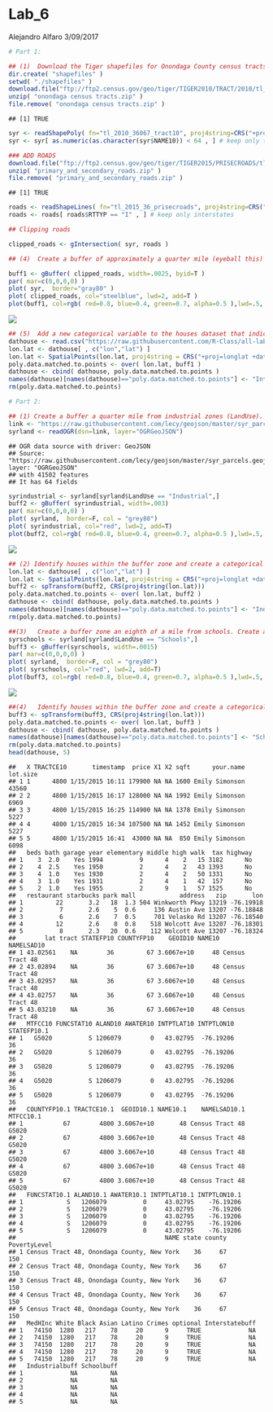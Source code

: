 Lab\_6
================
Alejandro Alfaro
3/09/2017

``` r
# Part 1:

## (1)  Download the Tiger shapefiles for Onondaga County census tracts and primary and secondary roads (see attached). Plot both together, highlighting interstates.
dir.create( "shapefiles" )
setwd( "./shapefiles" )
download.file("ftp://ftp2.census.gov/geo/tiger/TIGER2010/TRACT/2010/tl_2010_36067_tract10.zip", "onondaga census tracts.zip" )
unzip( "onondaga census tracts.zip" )
file.remove( "onondaga census tracts.zip" )
```

    ## [1] TRUE

``` r
syr <- readShapePoly( fn="tl_2010_36067_tract10", proj4string=CRS("+proj=longlat +datum=WGS84") )
syr <- syr[ as.numeric(as.character(syr$NAME10)) < 64 , ] # keep only tracts in the city

### ADD ROADS
download.file("ftp://ftp2.census.gov/geo/tiger/TIGER2015/PRISECROADS/tl_2015_36_prisecroads.zip", "primary_and_secondary_roads.zip" )
unzip( "primary_and_secondary_roads.zip" )
file.remove( "primary_and_secondary_roads.zip" )
```

    ## [1] TRUE

``` r
roads <- readShapeLines( fn="tl_2015_36_prisecroads", proj4string=CRS("+proj=longlat +datum=WGS84") )
roads <- roads[ roads$RTTYP == "I" , ] # keep only interstates

## Clipping roads

clipped_roads <- gIntersection( syr, roads )

## (4)  Create a buffer of approximately a quarter mile (eyeball this) from the interstate, and identify all houses that fall within this zone.

buff1 <- gBuffer( clipped_roads, width=.0025, byid=T )
par( mar=c(0,0,0,0) )
plot( syr,  border="gray80" )
plot( clipped_roads, col="steelblue", lwd=2, add=T )
plot(buff1, col=rgb( red=0.8, blue=0.4, green=0.7, alpha=0.5 ),lwd=.5, add=T)
```

![](Lab_6_files/figure-markdown_github/unnamed-chunk-1-1.png)

``` r
## (5)  Add a new categorical variable to the houses dataset that indicates whether it falls within the buffer zone or not. 
dathouse <- read.csv("https://raw.githubusercontent.com/R-Class/all-labs-ddmii-aalfaroa/master/Lab5/HousingData_All.csv")
lon.lat <- dathouse[ , c("lon","lat") ]
lon.lat <- SpatialPoints(lon.lat, proj4string = CRS("+proj=longlat +datum=WGS84") )
poly.data.matched.to.points <- over( lon.lat, buff1 )
dathouse <- cbind( dathouse, poly.data.matched.to.points )
names(dathouse)[names(dathouse)=="poly.data.matched.to.points"] <- "Interstatebuff"
rm(poly.data.matched.to.points)

# Part 2:

## (1) Create a buffer a quarter mile from industrial zones (LandUse).  Create a plot to highlight your buffer zone.
link <- "https://raw.githubusercontent.com/lecy/geojson/master/syr_parcels.geojson"
syrland <- readOGR(dsn=link, layer="OGRGeoJSON")
```

    ## OGR data source with driver: GeoJSON 
    ## Source: "https://raw.githubusercontent.com/lecy/geojson/master/syr_parcels.geojson", layer: "OGRGeoJSON"
    ## with 41502 features
    ## It has 64 fields

``` r
syrindustrial <- syrland[syrland$LandUse == "Industrial",]
buff2 <- gBuffer( syrindustrial, width=.003)
par( mar=c(0,0,0,0) )
plot( syrland,  border=F, col = "grey80")
plot( syrindustrial, col="red", lwd=2, add=T)
plot(buff2, col=rgb( red=0.8, blue=0.4, green=0.7, alpha=0.5 ),lwd=.5, add=T)
```

![](Lab_6_files/figure-markdown_github/unnamed-chunk-1-2.png)

``` r
## (2) Identify houses within the buffer zone and create a categorical variable in the dataset indicating proximity to industrial zones.
lon.lat <- dathouse[ , c("lon","lat") ]
lon.lat <- SpatialPoints(lon.lat, proj4string = CRS("+proj=longlat +datum=WGS84 +ellps=WGS84 +towgs84=0,0,0 ") )
buff2 <- spTransform(buff2, CRS(proj4string(lon.lat)))
poly.data.matched.to.points <- over( lon.lat, buff2 )
dathouse <- cbind( dathouse, poly.data.matched.to.points )
names(dathouse)[names(dathouse)=="poly.data.matched.to.points"] <- "Industrialbuff"
rm(poly.data.matched.to.points)

##(3)   Create a buffer zone an eighth of a mile from schools. Create a plot go highlight these buffer zones.
syrschools <- syrland[syrland$LandUse == "Schools",]
buff3 <- gBuffer(syrschools, width=.0015)
par( mar=c(0,0,0,0) )
plot( syrland,  border=F, col = "grey80")
plot( syrschools, col="red", lwd=2, add=T)
plot(buff3, col=rgb( red=0.8, blue=0.4, green=0.7, alpha=0.5 ),lwd=.5, add=T)
```

![](Lab_6_files/figure-markdown_github/unnamed-chunk-1-3.png)

``` r
##(4)   Identify houses within the buffer zone and create a categorical variable in the dataset indicating proximity to schools.
buff3 <- spTransform(buff3, CRS(proj4string(lon.lat)))
poly.data.matched.to.points <- over( lon.lat, buff3 )
dathouse <- cbind( dathouse, poly.data.matched.to.points )
names(dathouse)[names(dathouse)=="poly.data.matched.to.points"] <- "Schoolbuff"
rm(poly.data.matched.to.points)
head(dathouse, 5)
```

    ##   X TRACTCE10       timestamp  price X1 X2 sqft      your.name lot.size
    ## 1 1      4800 1/15/2015 16:11 179900 NA NA 1600 Emily Simonson    43560
    ## 2 2      4800 1/15/2015 16:17 128000 NA NA 1992 Emily Simonson     6969
    ## 3 3      4800 1/15/2015 16:25 114900 NA NA 1378 Emily Simonson     5227
    ## 4 4      4800 1/15/2015 16:34 107500 NA NA 1452 Emily Simonson     5227
    ## 5 5      4800 1/15/2015 16:41  43000 NA NA  850 Emily Simonson     6098
    ##   beds bath garage year elementary middle high walk  tax highway
    ## 1    3  2.0    Yes 1994          9      4    2   15 3182      No
    ## 2    4  2.5    Yes 1950          2      4    2   43 1393      No
    ## 3    4  1.0    Yes 1930          2      4    2   50 1331      No
    ## 4    3  1.0    Yes 1931          2      4    1   42  157      No
    ## 5    2  1.0    Yes 1955          2      9    1   57 1525      No
    ##   restaurant starbucks park mall            address   zip       lon
    ## 1         22       3.2   18  1.3 504 Winkworth Pkwy 13219 -76.19918
    ## 2          7       2.6    5  0.6     136 Austin Ave 13207 -76.18848
    ## 3          6       2.6    7  0.5     701 Velasko Rd 13207 -76.18540
    ## 4         12       2.6    8  0.8    518 Wolcott Ave 13207 -76.18301
    ## 5          8       2.3   20  0.6    112 Wolcott Ave 13207 -76.18324
    ##        lat tract STATEFP10 COUNTYFP10    GEOID10 NAME10      NAMELSAD10
    ## 1 43.02561    NA        36         67 3.6067e+10     48 Census Tract 48
    ## 2 43.02894    NA        36         67 3.6067e+10     48 Census Tract 48
    ## 3 43.02957    NA        36         67 3.6067e+10     48 Census Tract 48
    ## 4 43.02757    NA        36         67 3.6067e+10     48 Census Tract 48
    ## 5 43.03210    NA        36         67 3.6067e+10     48 Census Tract 48
    ##   MTFCC10 FUNCSTAT10 ALAND10 AWATER10 INTPTLAT10 INTPTLON10 STATEFP10.1
    ## 1   G5020          S 1206079        0   43.02795  -76.19206          36
    ## 2   G5020          S 1206079        0   43.02795  -76.19206          36
    ## 3   G5020          S 1206079        0   43.02795  -76.19206          36
    ## 4   G5020          S 1206079        0   43.02795  -76.19206          36
    ## 5   G5020          S 1206079        0   43.02795  -76.19206          36
    ##   COUNTYFP10.1 TRACTCE10.1  GEOID10.1 NAME10.1    NAMELSAD10.1 MTFCC10.1
    ## 1           67        4800 3.6067e+10       48 Census Tract 48     G5020
    ## 2           67        4800 3.6067e+10       48 Census Tract 48     G5020
    ## 3           67        4800 3.6067e+10       48 Census Tract 48     G5020
    ## 4           67        4800 3.6067e+10       48 Census Tract 48     G5020
    ## 5           67        4800 3.6067e+10       48 Census Tract 48     G5020
    ##   FUNCSTAT10.1 ALAND10.1 AWATER10.1 INTPTLAT10.1 INTPTLON10.1
    ## 1            S   1206079          0     43.02795    -76.19206
    ## 2            S   1206079          0     43.02795    -76.19206
    ## 3            S   1206079          0     43.02795    -76.19206
    ## 4            S   1206079          0     43.02795    -76.19206
    ## 5            S   1206079          0     43.02795    -76.19206
    ##                                         NAME state county PovertyLevel
    ## 1 Census Tract 48, Onondaga County, New York    36     67          150
    ## 2 Census Tract 48, Onondaga County, New York    36     67          150
    ## 3 Census Tract 48, Onondaga County, New York    36     67          150
    ## 4 Census Tract 48, Onondaga County, New York    36     67          150
    ## 5 Census Tract 48, Onondaga County, New York    36     67          150
    ##   MedHInc White Black Asian Latino Crimes optional Interstatebuff
    ## 1   74150  1280   217    78     20      9     TRUE             NA
    ## 2   74150  1280   217    78     20      9     TRUE             NA
    ## 3   74150  1280   217    78     20      9     TRUE             NA
    ## 4   74150  1280   217    78     20      9     TRUE             NA
    ## 5   74150  1280   217    78     20      9     TRUE             NA
    ##   Industrialbuff Schoolbuff
    ## 1             NA         NA
    ## 2             NA         NA
    ## 3             NA         NA
    ## 4             NA         NA
    ## 5             NA         NA
